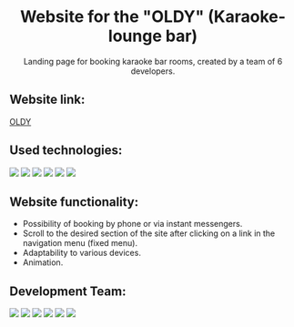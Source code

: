 <div id="header" align="center">
  <h1>Website for the "OLDY" (Karaoke-lounge bar)</h1>
  <p>Landing page for booking karaoke bar rooms, created by a team of 6 developers.</p>
</div>
<h2>Website link:</h2>
<a href="https://elencodes.github.io/project_karaoke-bar)/">OLDY</a>
<h2>Used technologies:</h2> 
  <div id=technologies>
    <img src="https://img.shields.io/badge/html5-%23E34F26.svg?style=for-the-badge&logo=html5&logoColor=white">
    <img src="https://img.shields.io/badge/SASS-hotpink.svg?style=for-the-badge&logo=SASS&logoColor=white">
    <img src="https://img.shields.io/badge/css3-%231572B6.svg?style=for-the-badge&logo=css3&logoColor=white">
    <img src="https://img.shields.io/badge/figma-%23F24E1E.svg?style=for-the-badge&logo=figma&logoColor=white">
    <img src="https://img.shields.io/badge/github-%23121011.svg?style=for-the-badge&logo=github&logoColor=white">
    <img src="https://img.shields.io/badge/git-%23F05033.svg?style=for-the-badge&logo=git&logoColor=white">
  </div>
<h2>Website functionality:</h2>
<ul>
  <li>Possibility of booking by phone or via instant messengers.</li>
  <li>Scroll to the desired section of the site after clicking on a link in the navigation menu (fixed menu).</li>
  <li>Adaptability to various devices.</li>
  <li>Animation.</li>
</ul>
<h2>Development Team:</h2> 
<div id=bages>
  <a href="https://github.com/elencodes"><img src="https://img.shields.io/badge/ELENA-%23000000?style=for-the-badge&logo=github"></a>
  <a href="https://github.com/ria-helluva-boss"><img src="https://img.shields.io/badge/viktoria-%23000000?style=for-the-badge&logo=github"></a>
  <a href="https://github.com/MarikaShub"><img src="https://img.shields.io/badge/marina-%23FFFF09?style=for-the-badge&logo=github&logoColor=%23000000"></a>
  <a href="https://github.com/sova0110"><img src="https://img.shields.io/badge/olga-%23FFFF09?style=for-the-badge&logo=github&logoColor=%23000000"></a>
  <a href="https://github.com/MariaKazikaeva"><img src="https://img.shields.io/badge/maria-%23E7157B?style=for-the-badge&logo=github"></a>
  <a href="https://github.com/DariaUmipa"><img src="https://img.shields.io/badge/daria-%23E7157B?style=for-the-badge&logo=github"></a>
</div>
